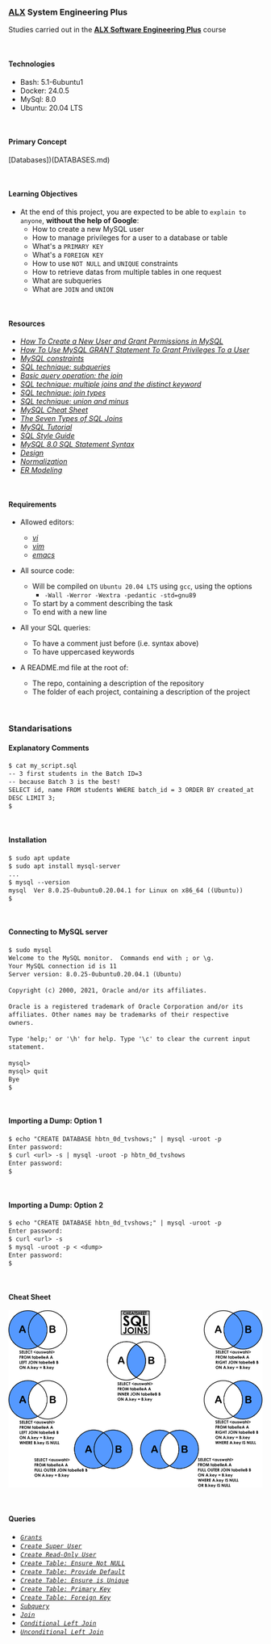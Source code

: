 ### [ALX](https://www.alxafrica.com/) System Engineering Plus

Studies carried out in the **[ALX Software Engineering Plus](https://www.alxafrica.com/software-engineering-plus/)** course

<br />

#### Technologies

* Bash:     5.1-6ubuntu1
* Docker:   24.0.5
* MySql:    8.0
* Ubuntu:   20.04 LTS

<br />

#### Primary Concept

[Databases])(DATABASES.md)

<br />

#### Learning Objectives

* At the end of this project, you are expected to be able to `explain to anyone`, **without the help of Google**:
    * How to create a new MySQL user
    * How to manage privileges for a user to a database or table
    * What's a `PRIMARY KEY`
    * What's a `FOREIGN KEY`
    * How to use `NOT NULL` and `UNIQUE` constraints
    * How to retrieve datas from multiple tables in one request
    * What are subqueries
    * What are `JOIN` and `UNION`

<br />

#### Resources

* _[How To Create a New User and Grant Permissions in MySQL](https://www.digitalocean.com/community/tutorials/how-to-create-a-new-user-and-grant-permissions-in-mysql)_
* _[How To Use MySQL GRANT Statement To Grant Privileges To a User](https://www.mysqltutorial.org/mysql-administration/mysql-grant/)_
* _[MySQL constraints](https://zetcode.com/mysql/constraints/)_
* _[SQL technique: subqueries](https://web.csulb.edu/colleges/coe/cecs/dbdesign/dbdesign.php?page=sql/subqueries.php)_
* _[Basic query operation: the join](https://web.csulb.edu/colleges/coe/cecs/dbdesign/dbdesign.php?page=sql/join.php)_
* _[SQL technique: multiple joins and the distinct keyword](https://web.csulb.edu/colleges/coe/cecs/dbdesign/dbdesign.php?page=sql/multijoin.php)_
* _[SQL technique: join types](https://web.csulb.edu/colleges/coe/cecs/dbdesign/dbdesign.php?page=sql/jointypes.php)_
* _[SQL technique: union and minus](https://web.csulb.edu/colleges/coe/cecs/dbdesign/dbdesign.php?page=sql/setops.php)_
* _[MySQL Cheat Sheet](https://intellipaat.com/mediaFiles/2019/02/SQL-Commands-Cheat-Sheet.pdf?US)_
* _[The Seven Types of SQL Joins](https://tableplus.com/blog/2018/09/a-beginners-guide-to-seven-types-of-sql-joins.html)_
* _[MySQL Tutorial](https://www.youtube.com/watch?v=yPu6qV5byu4)_
* _[SQL Style Guide](https://www.sqlstyle.guide/)_
* _[MySQL 8.0 SQL Statement Syntax](https://dev.mysql.com/doc/refman/8.0/en/sql-statements.html)_
* _[Design](https://www.guru99.com/database-design.html)_
* _[Normalization](https://www.guru99.com/database-normalization.html)_
* _[ER Modeling](https://www.guru99.com/er-modeling.html)_

<br />

#### Requirements

* Allowed editors:
    * _[vi](https://www.geeksforgeeks.org/vi-editor-unix/)_
    * _[vim](https://www.geeksforgeeks.org/getting-started-with-vim-editor-in-linux/)_
    * _[emacs](https://www.geeksforgeeks.org/emacs-command-in-linux-with-examples/)_

* All source code:
    * Will be compiled on `Ubuntu 20.04 LTS` using `gcc`, using the options
        * `-Wall -Werror -Wextra -pedantic -std=gnu89`
    * To start by a comment describing the task
    * To end with a new line

* All your SQL queries:
    * To have a comment just before (i.e. syntax above)
    * To have uppercased keywords

* A README.md file at the root of:
    * The repo, containing a description of the repository
    * The folder of each project, containing a description of the project

<br />

### Standarisations

#### Explanatory Comments

```
$ cat my_script.sql
-- 3 first students in the Batch ID=3
-- because Batch 3 is the best!
SELECT id, name FROM students WHERE batch_id = 3 ORDER BY created_at DESC LIMIT 3;
$
```

<br />

#### Installation

```
$ sudo apt update
$ sudo apt install mysql-server
...
$ mysql --version
mysql  Ver 8.0.25-0ubuntu0.20.04.1 for Linux on x86_64 ((Ubuntu))
$
```

<br />

#### Connecting to MySQL server

```
$ sudo mysql
Welcome to the MySQL monitor.  Commands end with ; or \g.
Your MySQL connection id is 11
Server version: 8.0.25-0ubuntu0.20.04.1 (Ubuntu)

Copyright (c) 2000, 2021, Oracle and/or its affiliates.

Oracle is a registered trademark of Oracle Corporation and/or its
affiliates. Other names may be trademarks of their respective
owners.

Type 'help;' or '\h' for help. Type '\c' to clear the current input statement.

mysql>
mysql> quit
Bye
$
```

<br />

#### Importing a Dump: Option 1

```
$ echo "CREATE DATABASE hbtn_0d_tvshows;" | mysql -uroot -p
Enter password: 
$ curl <url> -s | mysql -uroot -p hbtn_0d_tvshows
Enter password: 
$
```

<br />

#### Importing a Dump: Option 2

```
$ echo "CREATE DATABASE hbtn_0d_tvshows;" | mysql -uroot -p
Enter password: 
$ curl <url> -s
$ mysql -uroot -p < <dump>
Enter password: 
$
```

<br />

#### Cheat Sheet

![MySQL-Cheat-Sheet](./img/mysql-joins.png)

<br />

#### Queries

* _[`Grants`](0-privileges.sql)_
* _[`Create Super User`](1-create_user.sql)_
* _[`Create Read-Only User`](2-create_read_user.sql)_
* _[`Create Table: Ensure Not NULL`](3-force_name.sql)_
* _[`Create Table: Provide Default`](4-never_empty.sql)_
* _[`Create Table: Ensure is Unique`](5-unique_id.sql)_
* _[`Create Table: Primary Key`](6-states.sql)_
* _[`Create Table: Foreign Key`](7-cities.sql)_
* _[`Subquery`](8-cities_of_california_subquery.sql)_
* _[`Join`](9-cities_by_state_join.sql)_
* _[`Conditional Left Join`](10-genre_id_by_show.sql)_
* _[`Unconditional Left Join`](11-genre_id_all_shows.sql)_

<br />
